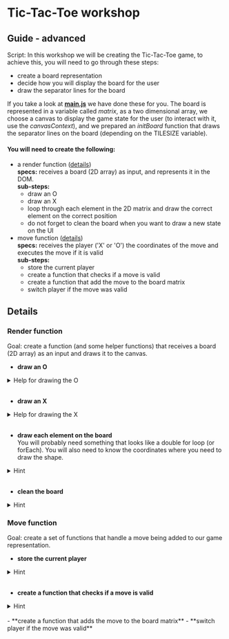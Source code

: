 # Tic-Tac-Toe workshop
## Guide - advanced

Script:
In this workshop we will be creating the Tic-Tac-Toe game, to achieve this,
you will need to go through these steps:
- create a board representation
- decide how you will display the board for the user
- draw the separator lines for the board

If you take a look at **[main.js](/starter-advanced/main.js)** we have done these for you. The board is represented in a variable called _matrix_, as a two dimensional array, we choose a canvas to display the game state for the user (to interact with it, use the _canvasContext_), and we prepared an _initBoard_ function that draws the separator lines on the board (depending on the TILESIZE variable).

#### You will need to create the following:
- a render function ([details](#render-function))  
**specs:** receives a board (2D array) as input, and represents it in the DOM.  
**sub-steps:**
  - draw an O
  - draw an X
  - loop through each element in the 2D matrix and draw the correct element on the correct position
  - do not forget to clean the board when you want to draw a new state on the UI
- move function ([details](#move-function))  
**specs:** receives the player ('X' or 'O') the coordinates of the move and executes the move if it is valid  
**sub-steps:**
  - store the current player
  - create a function that checks if a move is valid
  - create a function that add the move to the board matrix
  - switch player if the move was valid


## Details

### Render function

Goal: create a function (and some helper functions) that receives a board (2D array) as an input and draws it to the canvas.

- **draw an O**
<details>
 <summary>Help for drawing the O</summary>
https://www.w3schools.com/tags/canvas_arc.asp
</details>
<br>

- **draw an X**
<details>
 <summary>Help for drawing the X</summary>
https://stackoverflow.com/a/12835725/2020696
</details>
<br>  

- **draw each element on the board**  
You will probably need something that looks like a double for loop (or forEach). You will also need to know the coordinates where you need to draw the shape.
<details>
 <summary>Hint</summary>
You will probably need to calculate the center of the cell you what to draw in based on the coordinates of it. (Like the center of the first cell if each cell (coordinates 0,0) has a height and width of 100) is at 50,50.  
The code will probably resemble this:  
```
var cellCenterX = boardX * tileSize + tileSize/2
```
</details>
<br>

- **clean the board**
<details>
  <summary>Hint</summary>
  Probably you could take use of [clearRect](https://github.com/LetsCodeBP/the-snake-workshop/blob/master/reference.md#clear-the-board) function defined on the canvas context.
</details>

### Move function

Goal: create a set of functions that handle a move being added to our game representation.

- **store the current player**
<details>
 <summary>Hint</summary>
Storing 'X or 'O' will probably be sufficient in a place where all of our desired functions can access it.
</details>
<br>  

- **create a function that checks if a move is valid**
<details>
 <summary>Hint</summary>
New move can only be executed if the place where we what to place a move is empty.
You should probably also check if the move position is within the board or not.
</details>
<br>
- **create a function that adds the move to the board matrix**
- **switch player if the move was valid**
